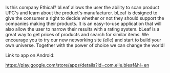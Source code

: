 Is this company Ethical? bLeaf allows the user the ability to scan product UPC's and learn about the product's manufacturer. bLeaf is designed to give the consumer a right to decide whether or not they should support the companies making their products. It is an easy-to-use application that will also allow the user to narrow their results with a rating system. bLeaf is a great way to get prices of products and search for similar items. We encourage you to try our new networking site (elle) and start to build your own universe. Together with the power of choice we can change the world!

Link to app on Android:

https://play.google.com/store/apps/details?id=com.elle.bleaf&hl=en
